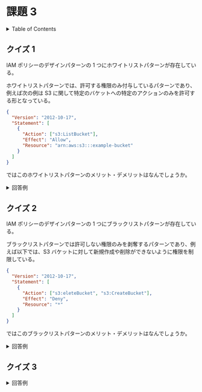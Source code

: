 # 課題 3

<!-- START doctoc generated TOC please keep comment here to allow auto update -->
<!-- DON'T EDIT THIS SECTION, INSTEAD RE-RUN doctoc TO UPDATE -->
<details>
<summary>Table of Contents</summary>

- [クイズ 1](#%E3%82%AF%E3%82%A4%E3%82%BA-1)
- [クイズ 2](#%E3%82%AF%E3%82%A4%E3%82%BA-2)
- [クイズ 3](#%E3%82%AF%E3%82%A4%E3%82%BA-3)

</details>
<!-- END doctoc generated TOC please keep comment here to allow auto update -->

## クイズ 1

IAM ポリシーのデザインパターンの 1 つにホワイトリストパターンが存在している。

ホワイトリストパターンでは、許可する権限のみ付与しているパターンであり、例えば次の例は S3 に関して特定のバケットへの特定のアクションのみを許可する形となっている。

```json
{
  "Version": "2012-10-17",
  "Statement": [
    {
      "Action": ["s3:ListBucket"],
      "Effect": "Allow",
      "Resource": "arn:aws:s3:::example-bucket"
    }
  ]
}
```

ではこのホワイトリストパターンのメリット・デメリットはなんでしょうか。

<details>
<summary>回答例</summary>
<div>

- メリット
  - 原則として必要最小限の権限のみを付与するのでセキュリティ面での信頼性が高い
  - 例えば、悪意を持って S3 を削除しようとしてもできない
  - 事前に十分な設計が必要となる
- デメリット

  - 事前に設計をしておかなければ権限を付与することができない
  - 新規プロジェクトであり、さまざまな環境を試す際には、この最小権限の原則だと効率が悪化してしまう
  - 結果として、管理コストが高くなってしまう

- [AWS の薄い本　 IAM のマニアックな話](https://www.amazon.co.jp/-/en/%E4%BD%90%E3%80%85%E6%9C%A8%E6%8B%93%E9%83%8E-ebook/dp/B085PZCMG2/ref=sr_1_6?keywords=IAM&qid=1637847751&sr=8-6)

</div>
</details>

## クイズ 2

IAM ポリシーのデザインパターンの 1 つにブラックリストパターンが存在している。

ブラックリストパターンでは許可しない権限のみを剥奪するパターンであり、例えば以下では、S3 バケットに対して新規作成や削除ができないように権限を制限している。

```json
{
  "Version": "2012-10-17",
  "Statement": [
    {
      "Action": ["s3:eleteBucket", "s3:CreateBucket"],
      "Effect": "Deny",
      "Resource": "*"
    }
  ]
}
```

ではこのブラックリストパターンのメリット・デメリットはなんでしょうか。

<details>
<summary>回答例</summary>
<div>

- メリット
  - 禁止事項のみを定義する
  - そのため IAM ポリシーの設計・設定が最小限で済むことが多い
  - 事前に必要な権限を設計できていなかった場合でも、後から禁止事項を定義することができる
- デメリット
  - 想定していないサービスが使えるようになってしまう
  - AWS に新規サービスが追加されると、管理者権限をブラックリストで運用している場合、新規サービスはアクセスが許可されてしまうことになる

ちなみに AWS の権限はデフォルトで暗黙的拒否なので、許可のステートメントを作成した上でブラックリストで拒否している運用になる。

そのためホワイトリストとブラックリストを組み合わせて運用することが一般的である。

- [AWS の薄い本　 IAM のマニアックな話](https://www.amazon.co.jp/-/en/%E4%BD%90%E3%80%85%E6%9C%A8%E6%8B%93%E9%83%8E-ebook/dp/B085PZCMG2/ref=sr_1_6?keywords=IAM&qid=1637847751&sr=8-6)

</div>
</details>

## クイズ 3

<details>
<summary>回答例</summary>
<div>

</div>
</details>
